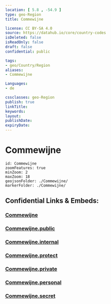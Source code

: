 ```yaml
---
location: [ 5.8 , -54.9 ] 
type: geo-Region
title: Commewijne

license: CC BY-SA 4.0
source: https://datahub.io/core/country-codes
isDeleted: false
isReadOnly: false
draft: false
confidential: public

tags:
- geo/Country/Region
aliases:
- Commewijne

Languages:
- de

cssclasses: geo-Region
publish: true
linkTitle: 
keywords: 
layout: 
publishDate: 
expiryDate: 
---
```


# Commewijne

```leaflet
id: Commewijne
zoomFeatures: true 
minZoom: 2 
maxZoom: 18
geojsonFolder: ./Commewijne/
markerFolder: ./Commewijne/
```


## Confidential Links & Embeds: 

### [Commewijne](/_Standards/Earth/Continent/America~South/Suriname/Districts~Suriname/Commewijne.md) 

### [Commewijne.public](/_public/Earth/Continent/America~South/Suriname/Districts~Suriname/Commewijne.public.md) 

### [Commewijne.internal](/_internal/Earth/Continent/America~South/Suriname/Districts~Suriname/Commewijne.internal.md) 

### [Commewijne.protect](/_protect/Earth/Continent/America~South/Suriname/Districts~Suriname/Commewijne.protect.md) 

### [Commewijne.private](/_private/Earth/Continent/America~South/Suriname/Districts~Suriname/Commewijne.private.md) 

### [Commewijne.personal](/_personal/Earth/Continent/America~South/Suriname/Districts~Suriname/Commewijne.personal.md) 

### [Commewijne.secret](/_secret/Earth/Continent/America~South/Suriname/Districts~Suriname/Commewijne.secret.md)

